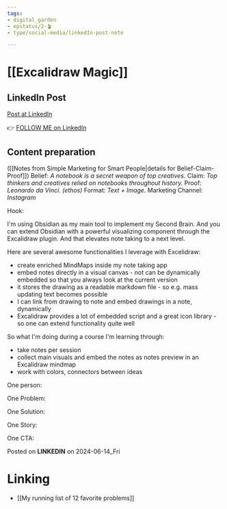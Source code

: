 ```yaml
---
tags: 
- digital_garden
- epstatus/2-🪴
- type/social-media/linkedIn-post-note

---
```

# [[Excalidraw Magic]]
## LinkedIn Post
[Post at LinkedIn]()
  

👉 [FOLLOW ME on LinkedIn](https://www.linkedin.com/comm/mynetwork/discovery-see-all?usecase=PEOPLE_FOLLOWS&followMember=sebastiankamilli)

## Content preparation

([[Notes from Simple Marketing for Smart People|details for Belief-Claim-Proof]])
Belief: *A notebook is a secret weapon of top creatives.* 
Claim: *Top thinkers and creatives relied on notebooks throughout history.* 
Proof: *Leonardo da Vinci. (ethos)* 
Format: *Text + Image.* 
Marketing Channel: *Instagram*

Hook:

I'm using Obsidian as my main tool to implement my Second Brain. 
And you can extend Obsidian with a powerful visualizing component through the Excalidraw plugin. And that elevates note taking to a next level. 

Here are several awesome functionalities I leverage with Excelidraw:
+ create enriched MindMaps inside my note taking app
+ embed notes directly in a visual canvas - not can be dynamically embedded so that you always look at the current version
+ it stores the drawing as a readable markdown file - so e.g. mass updating text becomes possible
+ I can link from drawing to note and embed drawings in a note, dynamically
+ Excalidraw provides a lot of embedded script and a great icon library - so one can extend functionality quite well

So what I'm doing during a course I'm learning through:
* take notes per session
* collect main visuals and embed the notes as notes preview in an Excalidraw mindmap
* work with colors, connectors between ideas



One person:

One Problem: 

One Solution:

One Story:

One CTA:

Posted on **LINKEDIN** on 2024-06-14_Fri
# Linking
+ [[My running list of 12 favorite problems]]
